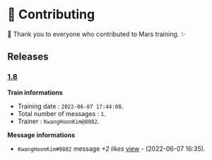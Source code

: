 
# 📝 Contributing
🎉 Thank you to everyone who contributed to Mars training. ✨

## Releases




### [1.8](https://github.com/rhkdgns95/AINFT-engine/blob/50d399d63551d5c54268aed6bc04c3cce329a8bc/data/elon.txt)
**Train informations**
- Training date : `2022-06-07 17:44:08`.
- Total number of messages : `1`.
- Trainer : `KwangHoonKim@8082`.



**Message informations**
- `KwangHoonKim#8082` message _+2 likes_ [view](https://discord.com/channels/947755054365036554/973791675145142342/983635170848546836) - (2022-06-07 16:35).
